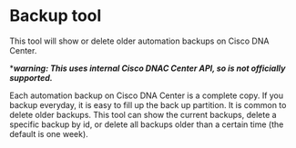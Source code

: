 # Backup tool

This tool will show or delete older automation backups on Cisco DNA Center.

****warning:  This uses internal Cisco DNAC Center API, so is not officially supported.***

Each automation backup on Cisco DNA Center is a complete copy.  If you backup everyday, it is easy to fill up the back up partition.  It is common to delete older backups. This tool can show the current backups, delete a specific backup by id, or delete all backups older than a certain time (the default is one week).




